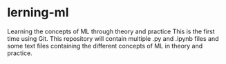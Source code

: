 # lerning-ml
Learning the concepts of ML through theory and practice
This is the first time using Git. This repository will contain multiple .py and .ipynb files and some text files containing the different concepts of ML in theory and practice. 
